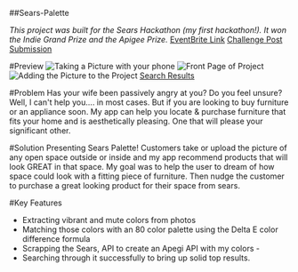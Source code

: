 ##Sears-Palette

*This project was built for the Sears Hackathon (my first hackathon!). It won the Indie Grand Prize and the Apigee Prize.*
[EventBrite Link](https://www.eventbrite.com/e/sears-retail-hackathon-startup-dev-20k-partnership-opportunities-registration-11947783141?utm_campaign=order_confirm&utm_medium=email&ref=eemailordconf&utm_source=eb_email&utm_term=eventname)
[Challenge Post Submission](http://sea-sears-challenge.challengepost.com/submissions/38976-sears-palette)

#Preview
![Taking a Picture with your phone](http://challengepost-s3-challengepost.netdna-ssl.com/photos/production/solution_photos/000/277/879/datas/xlarge.png)
![Front Page of Project](http://challengepost-s3-challengepost.netdna-ssl.com/photos/production/solution_photos/000/277/841/datas/xlarge.png)
![Adding the Picture to the Project](http://challengepost-s3-challengepost.netdna-ssl.com/photos/production/solution_photos/000/277/828/datas/xlarge.png)
[Search Results](http://challengepost-s3-challengepost.netdna-ssl.com/photos/production/solution_photos/000/277/830/datas/xlarge.png)

#Problem
Has your wife been passively angry at you? Do you feel unsure? Well, I can't help you.... in most cases. But if you are looking to buy furniture or an appliance soon. My app can help you locate & purchase furniture that fits your home and is aesthetically pleasing. One that will please your significant other.

#Solution
Presenting Sears Palette! Customers take or upload the picture of any open space outside or inside and my app recommend products that will look GREAT in that space. My goal was to help the user to dream of how space could look with a fitting piece of furniture. Then nudge the customer to purchase a great looking product for their space from sears.

#Key Features
* Extracting vibrant and mute colors from photos
* Matching those colors with an 80 color palette using the Delta E color difference formula
* Scrapping the Sears, API to create an Apegi API with my colors -
* Searching through it successfully to bring up solid top results.
